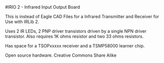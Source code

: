 ﻿#IRIO 2 - Infrared Input Output Board 

This is instead of Eagle CAD Files for a Infrared Transmitter and Receiver for Use with IRLib 2.

Uses 2 IR LEDs, 2 PNP driver transistors driven by a single NPN driver transistor. Also requires 1K ohms resistor and two 33 ohms resistors.

Has space for a TSOPxxxxx receiver and a TSMP58000 learner chip.

Open source hardware. Creative Commons Share Alike
